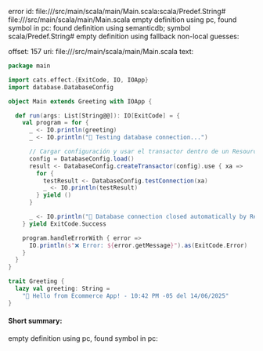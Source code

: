 error id: file://<WORKSPACE>/src/main/scala/main/Main.scala:scala/Predef.String#
file://<WORKSPACE>/src/main/scala/main/Main.scala
empty definition using pc, found symbol in pc: 
found definition using semanticdb; symbol scala/Predef.String#
empty definition using fallback
non-local guesses:

offset: 157
uri: file://<WORKSPACE>/src/main/scala/main/Main.scala
text:
```scala
package main

import cats.effect.{ExitCode, IO, IOApp}
import database.DatabaseConfig

object Main extends Greeting with IOApp {

  def run(args: List[String@@]): IO[ExitCode] = {
    val program = for {
      _ <- IO.println(greeting)
      _ <- IO.println("🔌 Testing database connection...")

      // Cargar configuración y usar el transactor dentro de un Resource
      config = DatabaseConfig.load()
      result <- DatabaseConfig.createTransactor(config).use { xa =>
        for {
          testResult <- DatabaseConfig.testConnection(xa)
          _ <- IO.println(testResult)
        } yield ()
      }

      _ <- IO.println("🔐 Database connection closed automatically by Resource")
    } yield ExitCode.Success

    program.handleErrorWith { error =>
      IO.println(s"❌ Error: ${error.getMessage}").as(ExitCode.Error)
    }
  }
}

trait Greeting {
  lazy val greeting: String =
    "🛒 Hello from Ecommerce App! - 10:42 PM -05 del 14/06/2025"
}

```


#### Short summary: 

empty definition using pc, found symbol in pc: 